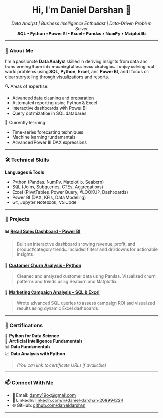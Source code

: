 <h1 align="center">Hi, I'm Daniel Darshan 👋</h1>

<p align="center">
  <em>Data Analyst | Business Intelligence Enthusiast | Data-Driven Problem Solver</em><br>
  <strong>SQL • Python • Power BI • Excel • Pandas • NumPy • Matplotlib</strong>
</p>

---

### 📌 About Me

I'm a passionate **Data Analyst** skilled in deriving insights from data and transforming them into meaningful business strategies. I enjoy solving real-world problems using **SQL**, **Python**, **Excel**, and **Power BI**, and I focus on clear storytelling through visualizations and reports.

🔍 Areas of expertise:
- Advanced data cleaning and preparation
- Automated reporting using Python & Excel
- Interactive dashboards with Power BI
- Query optimization in SQL databases

🎯 Currently learning:
- Time-series forecasting techniques
- Machine learning fundamentals
- Advanced Power BI DAX expressions

---

### 🛠️ Technical Skills

**Languages & Tools**  
- Python (Pandas, NumPy, Matplotlib, Seaborn)  
- SQL (Joins, Subqueries, CTEs, Aggregations)  
- Excel (PivotTables, Power Query, VLOOKUP, Dashboards)  
- Power BI (DAX, KPIs, Data Modeling)  
- Git, Jupyter Notebook, VS Code  

---

### 🚀 Projects

#### 📊 [Retail Sales Dashboard – Power BI](https://github.com/danieldarshan/retail-sales-dashboard)
> Built an interactive dashboard showing revenue, profit, and product/category trends. Included filters and drilldowns for actionable insights.

#### 🧮 [Customer Churn Analysis – Python](https://github.com/danieldarshan/customer-churn-analysis)
> Cleaned and analyzed customer data using Pandas. Visualized churn patterns and trends using Seaborn and Matplotlib.

#### 🧾 [Marketing Campaign Analysis – SQL & Excel](https://github.com/danieldarshan/sql-marketing-analysis)
> Wrote advanced SQL queries to assess campaign ROI and visualized results using dynamic Excel dashboards.

---

### 📜 Certifications

📘 **Python for Data Science**  
🧠 **Artificial Intelligence Fundamentals**  
📊 **Data Fundamentals**  
📈 **Data Analysis with Python**

> *(You can link to certificate URLs if available)*

---

### 📫 Connect With Me

- 📧 Email: [danny19ok@gmail.com](mailto:danny19ok@gmail.com)  
- 💼 LinkedIn: [linkedin.com/in/daniel-darshan-208994224](https://www.linkedin.com/in/daniel-darshan-208994224)  
- 🌐 GitHub: [github.com/danieldarshan](https://github.com/danieldarshan)

---

